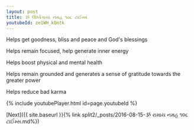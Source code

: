 ```yaml
---
layout: post
title: ૐ ઊર્ધ્વગાયા નમહ ૧૦૮ ટાઈમ્સ
youtubeId: ze1WH_kQntk
---
```

 
 
Helps get goodness, bliss and peace and God's blessings
 
Helps remain focused, help generate inner energy 
 
Helps boost physical and mental health 
 
Helps remain grounded and generates a sense of gratitude towards the greater power 
 
Helps reduce bad karma
 
 
 
 


{% include youtubePlayer.html id=page.youtubeId %}
 
[Next]({{ site.baseurl }}{% link  split2/_posts/2016-08-15-ૐ રામાય નમહ ૧૦૮ ટાઈમ્સ.md%})
 
